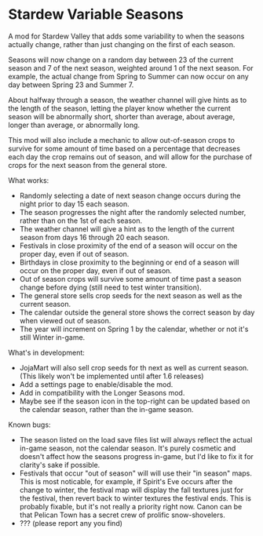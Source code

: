 # Stardew Variable Seasons

A mod for Stardew Valley that adds some variability to when the seasons actually change, rather than just changing on the first of each season.

Seasons will now change on a random day between 23 of the current season and 7 of the next season, weighted around 1 of the next season.
For example, the actual change from Spring to Summer can now occur on any day between Spring 23 and Summer 7.

About halfway through a season, the weather channel will give hints as to the length of the season, letting the player know whether the current season will be abnormally short, shorter than average, about average, longer than average, or abnormally long.

This mod will also include a mechanic to allow out-of-season crops to survive for some amount of time based on a percentage that decreases each day the crop remains out of season, and will allow for the purchase of crops for the next season from the general store.

What works:
- Randomly selecting a date of next season change occurs during the night prior to day 15 each season.
- The season progresses the night after the randomly selected number, rather than on the 1st of each season.
- The weather channel will give a hint as to the length of the current season from days 16 through 20 each season.
- Festivals in close proximity of the end of a season will occur on the proper day, even if out of season.
- Birthdays in close proximity to the beginning or end of a season will occur on the proper day, even if out of season.
- Out of season crops will survive some amount of time past a season change before dying (still need to test winter transition).
- The general store sells crop seeds for the next season as well as the current season.
- The calendar outside the general store shows the correct season by day when viewed out of season.
- The year will increment on Spring 1 by the calendar, whether or not it's still Winter in-game.

What's in development:
- JojaMart will also sell crop seeds for th next as well as current season. (This likely won't be implemented until after 1.6 releases)
- Add a settings page to enable/disable the mod.
- Add in compatibility with the Longer Seasons mod.
- Maybe see if the season icon in the top-right can be updated based on the calendar season, rather than the in-game season.

Known bugs:
- The season listed on the load save files list will always reflect the actual in-game season, not the calendar season. It's purely cosmetic and doesn't affect how the seasons progress in-game, but I'd like to fix it for clarity's sake if possible.
- Festivals that occur "out of season" will will use their "in season" maps. This is most noticable, for example, if Spirit's Eve occurs after the change to winter, the festival map will display the fall textures just for the festival, then revert back to winter textures the festival ends. This is probably fixable, but it's not really a priority right now. Canon can be that Pelican Town has a secret crew of prolific snow-shovelers.
- ??? (please report any you find)

